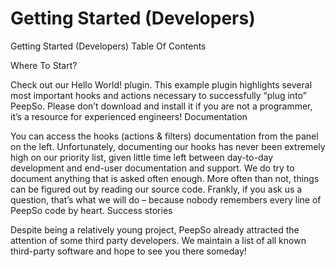 # Getting Started (Developers)

Getting Started (Developers)
Table Of Contents

Where To Start?

Check out our Hello World! plugin. This example plugin highlights several most important hooks and actions necessary to successfully “plug into”  PeepSo. Please don’t download and install it if you are not a programmer, it’s a resource for experienced engineers!
Documentation

You can access the hooks (actions & filters) documentation from the panel on the left.  Unfortunately, documenting our hooks has never been extremely high on our priority list, given little time left between day-to-day development and end-user documentation and support. We do try to document anything that is asked often enough. More often than not, things can be figured out by reading our source code. Frankly, if you ask us a question, that’s what we will do – because nobody remembers every line of PeepSo code by heart.
Success stories

Despite being a relatively young project, PeepSo already attracted the attention of some third party developers. We maintain a list of all known third-party software and hope to see you there someday!